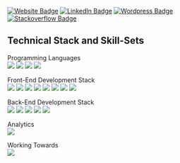 
<!-- [![Braydon's GitHub Banner](./assets/GitHubHeader.png)](https://braydoncoyer.dev) -->


<!-- Social Badges -->
[![Website Badge](https://img.shields.io/badge/Website-0077B5?style=for-the-badge&logo=linkedin&logoColor=white)](https://adnanaazad.github.io/)
[![LinkedIn Badge](https://img.shields.io/badge/LinkedIn-0077B5?style=for-the-badge&logo=linkedin&logoColor=white)](https://www.linkedin.com/in/adnanalazad/)
[![Wordpress Badge](https://img.shields.io/badge/Wordpress-21759B?style=for-the-badge&logo=wordpress&logoColor=white)](https://adnanaazad.wordpress.com/)
[![Stackoverflow Badge](https://aleen42.github.io/badges/src/stackoverflow.svg)](https://stackoverflow.com/users/14716699/adnan-azad)



## Technical Stack and Skill-Sets
Programming Languages <br >
![](https://img.shields.io/badge/Java-informational?style=for-the-badge&logo=java)
![](https://img.shields.io/badge/Python-3776AB?style=for-the-badge&logo=python&logoColor=white)
![](https://img.shields.io/badge/C%2B%2B-00599C?style=for-the-badge&logo=c%2B%2B&logoColor=white)
![](https://img.shields.io/badge/C-00599C?style=for-the-badge&logo=c&logoColor=white)


Front-End Development Stack <br/>
![](https://img.shields.io/badge/React-20232A?style=for-the-badge&logo=react&logoColor=61DAFB)
![](https://img.shields.io/badge/CSS3-239120?&style=for-the-badge&logo=css3&logoColor=white)
![](https://img.shields.io/badge/HTML5-239120?style=for-the-badge&logo=html5&logoColor=white)
![](https://img.shields.io/badge/C%23-239120?style=for-the-badge&logo=c-sharp&logoColor=white)
![](https://img.shields.io/badge/JavaScriptES6-F7DF1E?style=for-the-badge&logo=javascript&logoColor=black)
![](https://img.shields.io/badge/Bootstrap-563D7C?style=for-the-badge&logo=bootstrap&logoColor=white)
![](https://img.shields.io/badge/Redux-593D88?style=for-the-badge&logo=redux&logoColor=white)
![](https://img.shields.io/badge/jQuery-0769AD?style=for-the-badge&logo=jquery&logoColor=white)


Back-End Development Stack<br />
![](https://img.shields.io/badge/MySQL-00000F?style=for-the-badge&logo=mysql&logoColor=white)
![](https://img.shields.io/badge/MongoDB-4EA94B?style=for-the-badge&logo=mongodb&logoColor=white)
![](https://img.shields.io/badge/Node.js-43853D?style=for-the-badge&logo=node.js&logoColor=white)
![](https://img.shields.io/badge/PHP-777BB4?style=for-the-badge&logo=php&logoColor=white)
![](https://img.shields.io/badge/Express.js-404D59?style=for-the-badge)

Analytics<br />
![](https://img.shields.io/badge/Google%20Analytics-E37400?style=for-the-badge&logo=google%20analytics&logoColor=white)

Working Towards <br />
![](https://img.shields.io/badge/Amazon_AWS_Cloud_Practitioner_Certification-232F3E?style=for-the-badge&logo=amazon-aws&logoColor=white)